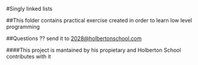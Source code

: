 #Singly linked lists

##This folder contains practical exercise created in order to learn low level programming

##Questions ?? send it to 2028@holbertonschool.com

####This project is mantained by his propietary and Holberton School contributes with it
